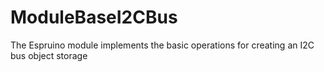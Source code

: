 # ModuleBaseI2CBus
The Espruino module implements the basic operations for creating an I2C bus object storage
